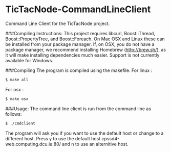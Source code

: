 TicTacNode-CommandLineClient
=============

Command Line Client for the TicTacNode project.

###Compiling Instructions:
This project requires libcurl, Boost::Thread, Boost::PropertyTree, and Boost::Foreach. On Mac OSX and 
Linux these can be installed from your package manager. If, on OSX, you do not have a package manager, we recommend 
installing Homebrew (http://brew.sh/), as it will make installing dependencies much easier.
Support is not currently available for Windows.

###Compiling
The program is compiled using the makefile.
For linux : 
```bash
$ make all
```
For osx : 
```bash
$ make osx
```

###Usage:
The command line client is run from the command line as follows:
```bash
$ ./cmdclient
```

The program will ask you if you want to use the default host or change to a different host. Press y to use the default host cpssd4-web.computing.dcu.ie:80/ and n to use an alternitive host.
